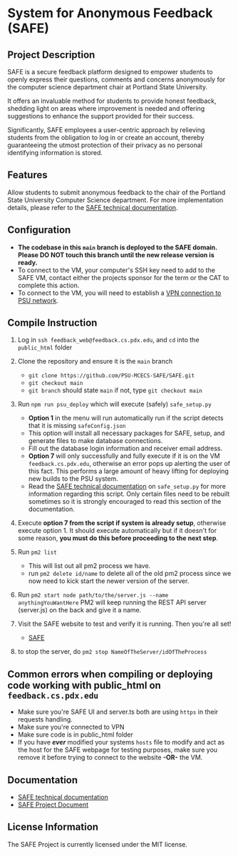 # System for Anonymous Feedback (SAFE)

## Project Description

SAFE is a secure feedback platform designed to empower students to openly express their questions, comments and concerns anonymously for the computer science department chair at Portland State University.

It offers an invaluable method for students to provide honest feedback, shedding light on areas where improvement is needed and offering suggestions to enhance the support provided for their success.

Significantly, SAFE employees a user-centric approach by relieving students from the obligation to log in or create an account, thereby guaranteeing the utmost protection of their privacy as no personal identifying information is stored.

## Features

Allow students to submit anonymous feedback to the chair of the Portland State University Computer Science department.
For more implementation details, please refer to the [SAFE technical documentation](https://docs.google.com/document/d/1MdtnJYj4y3OirrlEhxFQHG48TJet-ErY3psOXECbdkA/edit?usp=sharing).

## Configuration

- **The codebase in this `main` branch is deployed to the SAFE domain. Please DO NOT touch this branch until the new release version is ready.**
- To connect to the VM, your computer's SSH key need to add to the SAFE VM, contact either the projects sponsor for the term or the CAT to complete this action.
- To connect to the VM, you will need to establish a [VPN connection to PSU network](https://cat.pdx.edu/services/network/vpn-services/).

## Compile Instruction

1. Log in `ssh feedback_web@feedback.cs.pdx.edu`, and `cd` into the `public_html` folder

2. Clone the repository and ensure it is the `main` branch

   - `git clone https://github.com/PSU-MCECS-SAFE/SAFE.git`
   - `git checkout main`
   - `git branch` should state `main` if not, type `git checkout main`

3. Run `npm run psu_deploy` which will execute (safely) `safe_setup.py`

   - **Option 1** in the menu will run automatically run if the script detects that it is missing `safeConfig.json`
   - This option will install all necessary packages for SAFE, setup, and generate files to make database connections.
   - Fill out the database login information and receiver email address.
   - **Option 7** will only successfully and fully execute if it is on the VM `feedback.cs.pdx.edu`, otherwise an error pops up alerting the user of this fact. This performs a large amount of heavy lifting for deploying new builds to the PSU system.
   - Read the [SAFE technical documentation](https://docs.google.com/document/d/1MdtnJYj4y3OirrlEhxFQHG48TJet-ErY3psOXECbdkA/edit?usp=sharing) on `safe_setup.py` for more information regarding this script. Only certain files need to be rebuilt sometimes so it is strongly encouraged to read this section of the documentation.

4. Execute **option 7 from the script if system is already setup**, otherwise execute option 1. It should execute automatically but if it doesn't for some reason, **you must do this before proceeding to the next step**.

5. Run `pm2 list`

   - This will list out all pm2 process we have.
   - run `pm2 delete id/name` to delete all of the old pm2 process since we now need to kick start the newer version of the server.

6. Run `pm2 start node path/to/the/server.js --name anythingYouWantHere` PM2 will keep running the REST API server (server.js) on the back and give it a name.

7. Visit the SAFE website to test and verify it is running. Then you're all set!

   - [SAFE](https://feedback.cs.pdx.edu/)

8. to stop the server, do `pm2 stop NameOfTheServer/idOfTheProcess`

## Common errors when compiling or deploying code working with public_html on `feedback.cs.pdx.edu`

- Make sure you're SAFE UI and server.ts both are using `https` in their requests handling.
- Make sure you're connected to VPN
- Make sure code is in public_html folder
- If you have **_ever_** modified your systems `hosts` file to modify and act as the host for the SAFE webpage for testing purposes, make sure you remove it before trying to connect to the website **-OR-** the VM.

## Documentation
- [SAFE technical documentation](https://docs.google.com/document/d/1MdtnJYj4y3OirrlEhxFQHG48TJet-ErY3psOXECbdkA/edit?usp=sharing)
- [SAFE Project Document](https://docs.google.com/document/d/10eupnhzwyy5QGYRyrANkVYcIVGvMmakqFB1AjU6x6So/edit?usp=sharing)

## License Information

The SAFE Project is currently licensed under the MIT license.
